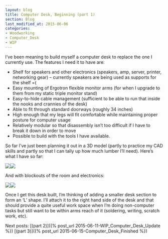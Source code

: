 ```yaml
---
layout: blog
title: Computer Desk, Beginning (part 1)
section: Blog
last_modified_at: 2015-06-06
categories:
- Woodworking
- Computer_Desk
- WIP
---
```


I’ve been meaning to build myself a computer desk to replace the one I
currently use.  The features I need it to have are:

* Shelf for speakers and other electronics (speakers, amp, server, printer,
  networking gear) – currently speakers are being used as supports for the
  shelf =(
* Easy mounting of Ergotron flexible monitor arms (for when I upgrade to them
  from my static triple monitor stand)
* Easy-to-hide cable management (sufficient to be able to run that inside
  the nooks and crannies of the desk)
* Able to fit through standard doorways (roughly 34 inches)
* High enough that my legs will fit comfortable while maintaining proper
  posture for computer usage
* Relatively modular so that disassembly isn’t too difficult if I have to break
  it down in order to move
* Possible to build with the tools I have available.

So far I’ve just been planning it out in a 3D model (partly to practice my CAD
skills and partly so that I can tally up how much lumber I’ll need).  Here’s
what I have so far:

<!--more-->

<a href="http://i.imgur.com/RIjskGg.png"><img class="split" src="http://i.imgur.com/RIjskGg.png" /></a><a href="http://i.imgur.com/w6oM24p.png"><img class="split" src="http://i.imgur.com/w6oM24p.png" /></a>

And with blockouts of the room and electronics:

<a href="http://i.imgur.com/RClIBSN.png"><img class="split" src="http://i.imgur.com/RClIBSN.png" /></a><a href="http://i.imgur.com/7BIwddt.png"><img class="split" src="http://i.imgur.com/7BIwddt.png" /></a>

Once I get this desk built, I’m thinking of adding a smaller desk section to
form an ‘L’ shape. I’ll attach it to the right hand side of the desk and that
should provide a quite useful work space when I’m doing non-computer tasks but
still want to be within arms reach of it (soldering, writing, scratch work,
etc).

Next posts: [(part 2)]({% post_url 2015-06-11-WIP_Computer_Desk_Update %})
[(part 3)]({% post_url 2015-06-15-Computer_Desk_Finished %})
